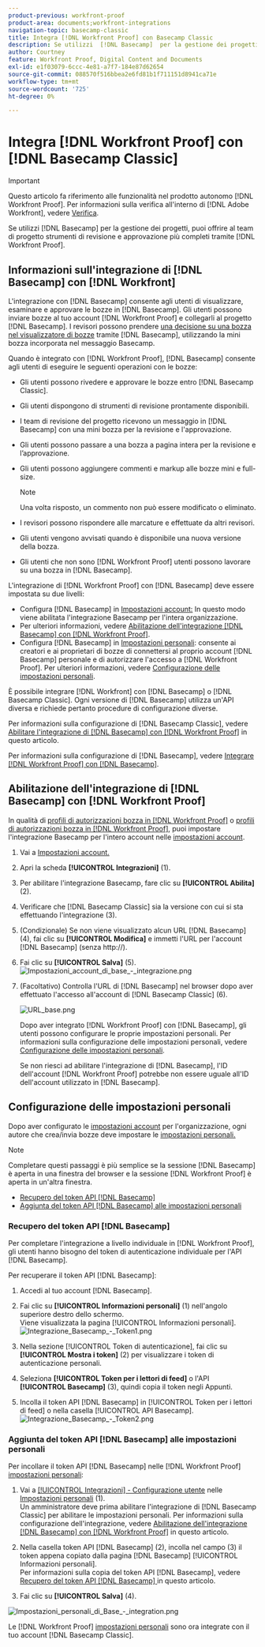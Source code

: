 ```yaml
---
product-previous: workfront-proof
product-area: documents;workfront-integrations
navigation-topic: basecamp-classic
title: Integra [!DNL Workfront Proof] con Basecamp Classic
description: Se utilizzi  [!DNL Basecamp]  per la gestione dei progetti, puoi offrire al team di progetto strumenti di revisione e approvazione più completi utilizzando  [!DNL Workfront Proof].
author: Courtney
feature: Workfront Proof, Digital Content and Documents
exl-id: e1f03079-6ccc-4e81-a7f7-184e87d62654
source-git-commit: 088570f516bbea2e6fd81b1f711151d8941ca71e
workflow-type: tm+mt
source-wordcount: '725'
ht-degree: 0%

---
```


# Integra [!DNL Workfront Proof] con [!DNL Basecamp Classic]

>[!IMPORTANT]
>
>Questo articolo fa riferimento alle funzionalità nel prodotto autonomo [!DNL Workfront Proof]. Per informazioni sulla verifica all&#39;interno di [!DNL Adobe Workfront], vedere [Verifica](../../../review-and-approve-work/proofing/proofing.md).

Se utilizzi [!DNL Basecamp] per la gestione dei progetti, puoi offrire al team di progetto strumenti di revisione e approvazione più completi tramite [!DNL Workfront Proof].

## Informazioni sull&#39;integrazione di [!DNL Basecamp] con [!DNL Workfront]

L&#39;integrazione con [!DNL Basecamp] consente agli utenti di visualizzare, esaminare e approvare le bozze in [!DNL Basecamp]. Gli utenti possono inviare bozze al tuo account [!DNL Workfront Proof] e collegarli al progetto [!DNL Basecamp]. I revisori possono prendere [una decisione su una bozza nel visualizzatore di bozze](../../../review-and-approve-work/proofing/reviewing-proofs-within-workfront/make-a-decision-on-a-proof/make-decisions-on-proof.md) tramite [!DNL Basecamp], utilizzando la mini bozza incorporata nel messaggio Basecamp.

Quando è integrato con [!DNL Workfront Proof], [!DNL Basecamp] consente agli utenti di eseguire le seguenti operazioni con le bozze:

* Gli utenti possono rivedere e approvare le bozze entro [!DNL Basecamp Classic].
* Gli utenti dispongono di strumenti di revisione prontamente disponibili.
* I team di revisione del progetto ricevono un messaggio in [!DNL Basecamp] con una mini bozza per la revisione e l&#39;approvazione.
* Gli utenti possono passare a una bozza a pagina intera per la revisione e l’approvazione.
* Gli utenti possono aggiungere commenti e markup alle bozze mini e full-size.

  >[!NOTE]
  >
  >Una volta risposto, un commento non può essere modificato o eliminato.

* I revisori possono rispondere alle marcature e effettuate da altri revisori.
* Gli utenti vengono avvisati quando è disponibile una nuova versione della bozza.
* Gli utenti che non sono [!DNL Workfront Proof] utenti possono lavorare su una bozza in [!DNL Basecamp].

L&#39;integrazione di [!DNL Workfront Proof] con [!DNL Basecamp] deve essere impostata su due livelli:

* Configura [!DNL Basecamp] in [Impostazioni account:](https://support.workfront.com/hc/en-us/sections/115000912147-Account-settings) In questo modo viene abilitata l&#39;integrazione Basecamp per l&#39;intera organizzazione.
* Per ulteriori informazioni, vedere [Abilitazione dell&#39;integrazione [!DNL Basecamp] con [!DNL Workfront Proof]](#enabling-the-basecamp-integration-with-workfront-proof).
* Configura [!DNL Basecamp] in [Impostazioni personali](https://support.workfront.com/hc/en-us/sections/115000921168-Personal-settings): consente ai creatori e ai proprietari di bozze di connettersi al proprio account [!DNL Basecamp] personale e di autorizzare l&#39;accesso a [!DNL Workfront Proof]. Per ulteriori informazioni, vedere [Configurazione delle impostazioni personali](#configuring-personal-settings).

È possibile integrare [!DNL Workfront] con [!DNL Basecamp] o [!DNL Basecamp Classic]. Ogni versione di [!DNL Basecamp] utilizza un&#39;API diversa e richiede pertanto procedure di configurazione diverse.

Per informazioni sulla configurazione di [!DNL Basecamp Classic], vedere [Abilitare l&#39;integrazione di [!DNL Basecamp] con [!DNL Workfront Proof]](#enabling-the-basecamp-integration-with-workfront-proof) in questo articolo.

Per informazioni sulla configurazione di [!DNL Basecamp], vedere [Integrare [!DNL Workfront Proof] con [!DNL Basecamp]](../../../workfront-proof/wp-integrations/basecamp/integrate-workfront-proof-with-basecamp.md).

## Abilitazione dell&#39;integrazione di [!DNL Basecamp] con [!DNL Workfront Proof]

In qualità di [profili di autorizzazioni bozza in [!DNL Workfront Proof]](../../../workfront-proof/wp-acct-admin/account-settings/proof-perm-profiles-in-wp.md) o [profili di autorizzazioni bozza in [!DNL Workfront Proof]](../../../workfront-proof/wp-acct-admin/account-settings/proof-perm-profiles-in-wp.md), puoi impostare l&#39;integrazione Basecamp per l&#39;intero account nelle [impostazioni account](https://support.workfront.com/hc/en-us/sections/115000912147-Account-settings).

1. Vai a [Impostazioni account.](https://support.workfront.com/hc/en-us/sections/115000912147-Account-settings)
1. Apri la scheda **[!UICONTROL Integrazioni]** (1).
1. Per abilitare l&#39;integrazione Basecamp, fare clic su **[!UICONTROL Abilita]** (2).
1. Verificare che [!DNL Basecamp Classic] sia la versione con cui si sta effettuando l&#39;integrazione (3).
1. (Condizionale) Se non viene visualizzato alcun URL [!DNL Basecamp] (4), fai clic su **[!UICONTROL Modifica]** e immetti l&#39;URL per l&#39;account [!DNL Basecamp] (senza http://).
1. Fai clic su **[!UICONTROL Salva]** (5).\
   ![Impostazioni_account_di_base_-_integrazione.png](assets/basecamp-account-settings---integration-350x192.png)

1. (Facoltativo) Controlla l&#39;URL di [!DNL Basecamp] nel browser dopo aver effettuato l&#39;accesso all&#39;account di [!DNL Basecamp Classic] (6).

   ![URL_base.png](assets/basecamp-url-350x75.png)

   Dopo aver integrato [!DNL Workfront Proof] con [!DNL Basecamp], gli utenti possono configurare le proprie impostazioni personali. Per informazioni sulla configurazione delle impostazioni personali, vedere [Configurazione delle impostazioni personali](#configuring-personal-settings).

   Se non riesci ad abilitare l&#39;integrazione di [!DNL Basecamp], l&#39;ID dell&#39;account [!DNL Workfront Proof] potrebbe non essere uguale all&#39;ID dell&#39;account utilizzato in [!DNL Basecamp].

## Configurazione delle impostazioni personali

Dopo aver configurato le [impostazioni account](https://support.workfront.com/hc/en-us/sections/115000912147-Account-settings) per l&#39;organizzazione, ogni autore che crea/invia bozze deve impostare le [impostazioni personali.](https://support.workfront.com/hc/en-us/sections/115000921168-Personal-settings)

>[!NOTE]
>
>Completare questi passaggi è più semplice se la sessione [!DNL Basecamp] è aperta in una finestra del browser e la sessione [!DNL Workfront Proof] è aperta in un&#39;altra finestra.

* [Recupero del token API  [!DNL Basecamp] ](#retrieving-your-basecamp-api-token)
* [Aggiunta del token API  [!DNL Basecamp]  alle impostazioni personali](#adding-your-basecamp-api-token-to-your-personal-settings)

### Recupero del token API [!DNL Basecamp]

Per completare l&#39;integrazione a livello individuale in [!DNL Workfront Proof], gli utenti hanno bisogno del token di autenticazione individuale per l&#39;API [!DNL Basecamp].

Per recuperare il token API [!DNL Basecamp]:

1. Accedi al tuo account [!DNL Basecamp].
1. Fai clic su **[!UICONTROL Informazioni personali]** (1) nell&#39;angolo superiore destro dello schermo.\
   Viene visualizzata la pagina [!UICONTROL Informazioni personali].\
   ![Integrazione_Basecamp_-_Token1.png](assets/basecamp-integration---token1-350x334.png)

1. Nella sezione [!UICONTROL Token di autenticazione], fai clic su **[!UICONTROL Mostra i token]** (2) per visualizzare i token di autenticazione personali.
1. Seleziona **[!UICONTROL Token per i lettori di feed]** o l&#39;API **[!UICONTROL Basecamp]** (3), quindi copia il token negli Appunti.

1. Incolla il token API [!DNL Basecamp] in [!UICONTROL Token per i lettori di feed] o nella casella [!UICONTROL API Basecamp].\
   ![Integrazione_Basecamp_-_Token2.png](assets/basecamp-integration---token2-350x178.png)

### Aggiunta del token API [!DNL Basecamp] alle impostazioni personali

Per incollare il token API [!DNL Basecamp] nelle [!DNL Workfront Proof] [impostazioni personali](https://support.workfront.com/hc/en-us/sections/115000921168-Personal-settings):

1. Vai a [[!UICONTROL Integrazioni] - Configurazione utente](../../../workfront-proof/wp-getstarted/personal-settings/integrations-user-setup.md) nelle [Impostazioni personali](https://support.workfront.com/hc/en-us/sections/115000921168-Personal-settings) (1).\
   Un amministratore deve prima abilitare l&#39;integrazione di [!DNL Basecamp Classic] per abilitare le impostazioni personali. Per informazioni sulla configurazione dell&#39;integrazione, vedere [Abilitazione dell&#39;integrazione  [!DNL Basecamp] con [!DNL Workfront Proof]](#enabling-the-basecamp-integration-with-workfront-proof) in questo articolo.

1. Nella casella token API [!DNL Basecamp] (2), incolla nel campo (3) il token appena copiato dalla pagina [!DNL Basecamp] [!UICONTROL Informazioni personali].\
   Per informazioni sulla copia del token API [!DNL Basecamp], vedere [Recupero del token API [!DNL Basecamp] ](#retrieving-your-basecamp-api-token) in questo articolo.

1. Fai clic su **[!UICONTROL Salva]** (4).

![Impostazioni_personali_di_Base_-_integration.png](assets/basecamp-personal-settings---integration-350x250.png)

Le [!DNL Workfront Proof] [impostazioni personali](https://support.workfront.com/hc/en-us/sections/115000921168-Personal-settings) sono ora integrate con il tuo account [!DNL Basecamp Classic].
